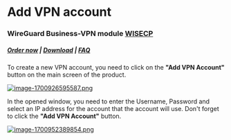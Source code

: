 # Add VPN account

### WireGuard Business-VPN module **[WISECP](https://puqcloud.com/link.php?id=78)** 

##### [Order now](https://puqcloud.com/index.php?rp=/store/wisecp-module-wireguard-business-vpn) | [Download](https://download.puqcloud.com/WISECP/Product/PUQ_WISECP-WireGuard-Business-VPN/) | [FAQ](https://faq.puqcloud.com/)

To create a new VPN account, you need to click on the **"Add VPN Account"** button on the main screen of the product.

[![image-1700926595587.png](https://doc.puq.info/uploads/images/gallery/2023-11/scaled-1680-/image-1700926595587.png)](https://doc.puq.info/uploads/images/gallery/2023-11/image-1700926595587.png)

In the opened window, you need to enter the Username, Password and select an IP address for the account that the account will use. Don't forget to click the **"Add VPN Account"** button.

[![image-1700952389854.png](https://doc.puq.info/uploads/images/gallery/2023-11/scaled-1680-/image-1700952389854.png)](https://doc.puq.info/uploads/images/gallery/2023-11/image-1700952389854.png)

<div id="bkmrk--1"><div></div></div>